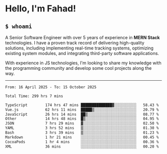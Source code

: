 <h1>Hello, I'm Fahad!</h1>

<h2><code>$ whoami</code></h2>

A Senior Software Engineer with over 5 years of experience in **MERN Stack** technologies. I have a proven track record of delivering high-quality solutions, including implementing real-time tracking systems, optimizing existing system modules, and integrating third-party software applications.

With experience in JS technologies, I'm looking to share my knowledge with the programming community and develop some cool projects along the way.

---

<!--START_SECTION:waka-->

```txt
From: 16 April 2025 - To: 15 October 2025

Total Time: 299 hrs 7 mins

TypeScript        174 hrs 47 mins ██████████████▓░░░░░░░░░░   58.43 %
Vue.js            62 hrs 11 mins  █████▒░░░░░░░░░░░░░░░░░░░   20.79 %
JavaScript        26 hrs 14 mins  ██▒░░░░░░░░░░░░░░░░░░░░░░   08.77 %
Other             14 hrs 48 mins  █▒░░░░░░░░░░░░░░░░░░░░░░░   04.95 %
JSON              7 hrs 29 mins   ▓░░░░░░░░░░░░░░░░░░░░░░░░   02.50 %
YAML              3 hrs 52 mins   ▒░░░░░░░░░░░░░░░░░░░░░░░░   01.30 %
Bash              3 hrs 39 mins   ▒░░░░░░░░░░░░░░░░░░░░░░░░   01.23 %
Markdown          1 hr 21 mins    ░░░░░░░░░░░░░░░░░░░░░░░░░   00.45 %
CocoaPods         1 hr 4 mins     ░░░░░░░░░░░░░░░░░░░░░░░░░   00.36 %
XML               36 mins         ░░░░░░░░░░░░░░░░░░░░░░░░░   00.20 %
```

<!--END_SECTION:waka-->

<!--
**heyFahad/heyFahad** is a ✨ _special_ ✨ repository because its `README.md` (this file) appears on your GitHub profile.

Here are some ideas to get you started:

- 🔭 I’m currently working on ...
- 🌱 I’m currently learning ...
- 👯 I’m looking to collaborate on ...
- 🤔 I’m looking for help with ...
- 💬 Ask me about ...
- 📫 How to reach me: ...
- 😄 Pronouns: ...
- ⚡ Fun fact: ...
-->
